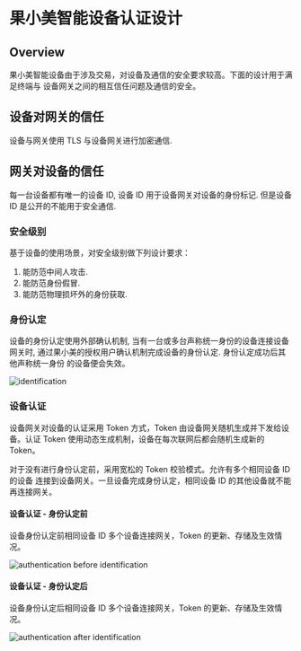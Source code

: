 # 果小美智能设备认证设计

## Overview

果小美智能设备由于涉及交易，对设备及通信的安全要求较高。下面的设计用于满足终端与
设备网关之间的相互信任问题及通信的安全。

## 设备对网关的信任

设备与网关使用 TLS 与设备网关进行加密通信.

## 网关对设备的信任

每一台设备都有唯一的设备 ID, 设备 ID 用于设备网关对设备的身份标记. 但是设备 ID
是公开的不能用于安全通信.

### 安全级别

基于设备的使用场景，对安全级别做下列设计要求：

  1. 能防范中间人攻击.
  2. 能防范身份假冒.
  3. 能防范物理损坏外的身份获取.

### 身份认定

设备的身份认定使用外部确认机制, 当有一台或多台声称统一身份的设备连接设备网关时,
通过果小美的授权用户确认机制完成设备的身份认定. 身份认定成功后其他声称统一身份
的设备便会失效。

![identification](./imags/identification.jpg "身份认定")

### 设备认证

设备网关对设备的认证采用 Token 方式，Token 由设备网关随机生成并下发给设备。认证
Token 使用动态生成机制，设备在每次联网后都会随机生成新的 Token。

对于没有进行身份认定前，采用宽松的 Token 校验模式。允许有多个相同设备 ID 的设备
连接到设备网关。一旦设备完成身份认定，相同设备 ID 的其他设备就不能再连接网关。

#### 设备认证 - 身份认定前

设备身份认定前相同设备 ID 多个设备连接网关，Token 的更新、存储及生效情况。


![authentication before identification](./imags/authentication1.jpg "设备认证-身份认定前")

#### 设备认证 - 身份认定后

设备身份认定后相同设备 ID 多个设备连接网关，Token 的更新、存储及生效情况。


![authentication after identification](./imags/authentication2.jpg "设备认证-身份认定后")
